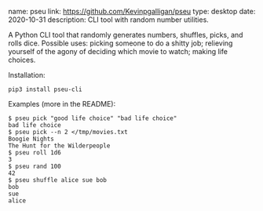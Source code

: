 name: pseu
link: https://github.com/Kevinpgalligan/pseu
type: desktop
date: 2020-10-31
description: CLI tool with random number utilities.

A Python CLI tool that randomly generates numbers, shuffles, picks, and rolls dice. Possible uses: picking someone to do a shitty job; relieving yourself of the agony of deciding which movie to watch; making life choices.

Installation:

	pip3 install pseu-cli

Examples (more in the README):

	$ pseu pick "good life choice" "bad life choice"
	bad life choice
	$ pseu pick --n 2 </tmp/movies.txt
	Boogie Nights
	The Hunt for the Wilderpeople
	$ pseu roll 1d6
	3
	$ pseu rand 100
	42
	$ pseu shuffle alice sue bob
	bob
	sue
	alice
